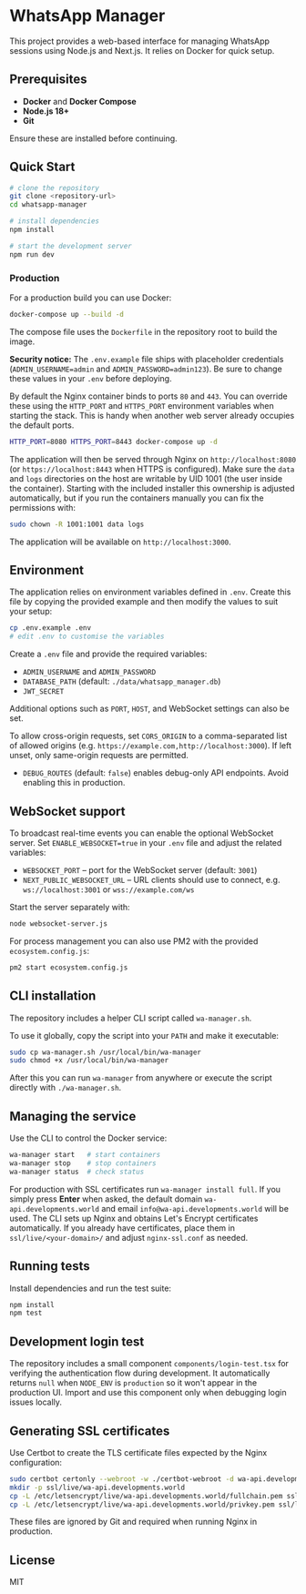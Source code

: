 # WhatsApp Manager

This project provides a web-based interface for managing WhatsApp sessions using Node.js and Next.js. It relies on Docker for quick setup.

## Prerequisites

- **Docker** and **Docker Compose**
- **Node.js 18+**
- **Git**

Ensure these are installed before continuing.

## Quick Start

```bash
# clone the repository
git clone <repository-url>
cd whatsapp-manager

# install dependencies
npm install

# start the development server
npm run dev
```

### Production

For a production build you can use Docker:

```bash
docker-compose up --build -d
```
The compose file uses the `Dockerfile` in the repository root to build the image.

**Security notice:** The `.env.example` file ships with placeholder credentials
(`ADMIN_USERNAME=admin` and `ADMIN_PASSWORD=admin123`). Be sure to change these
values in your `.env` before deploying.

By default the Nginx container binds to ports `80` and `443`. You can override
these using the `HTTP_PORT` and `HTTPS_PORT` environment variables when starting
the stack. This is handy when another web server already occupies the default
ports.

```bash
HTTP_PORT=8080 HTTPS_PORT=8443 docker-compose up -d
```
The application will then be served through Nginx on `http://localhost:8080` (or
`https://localhost:8443` when HTTPS is configured).
Make sure the `data` and `logs` directories on the host are writable by UID 1001
(the user inside the container). Starting with the included installer this
ownership is adjusted automatically, but if you run the containers manually
you can fix the permissions with:

```bash
sudo chown -R 1001:1001 data logs
```

The application will be available on `http://localhost:3000`.

## Environment

The application relies on environment variables defined in `.env`.
Create this file by copying the provided example and then modify the values to suit your setup:

```bash
cp .env.example .env
# edit .env to customise the variables
```

Create a `.env` file and provide the required variables:

- `ADMIN_USERNAME` and `ADMIN_PASSWORD`
- `DATABASE_PATH` (default: `./data/whatsapp_manager.db`)
- `JWT_SECRET`

Additional options such as `PORT`, `HOST`, and WebSocket settings can also be set.

To allow cross-origin requests, set `CORS_ORIGIN` to a comma-separated list of allowed origins (e.g. `https://example.com,http://localhost:3000`).
If left unset, only same-origin requests are permitted.

- `DEBUG_ROUTES` (default: `false`) enables debug-only API endpoints. Avoid
  enabling this in production.

## WebSocket support

To broadcast real-time events you can enable the optional WebSocket server. Set
`ENABLE_WEBSOCKET=true` in your `.env` file and adjust the related variables:

- `WEBSOCKET_PORT` – port for the WebSocket server (default: `3001`)
- `NEXT_PUBLIC_WEBSOCKET_URL` – URL clients should use to connect, e.g.
  `ws://localhost:3001` or `wss://example.com/ws`

Start the server separately with:

```bash
node websocket-server.js
```

For process management you can also use PM2 with the provided
`ecosystem.config.js`:

```bash
pm2 start ecosystem.config.js
```

## CLI installation

The repository includes a helper CLI script called `wa-manager.sh`.

To use it globally, copy the script into your `PATH` and make it executable:

```bash
sudo cp wa-manager.sh /usr/local/bin/wa-manager
sudo chmod +x /usr/local/bin/wa-manager
```

After this you can run `wa-manager` from anywhere or execute the script directly with `./wa-manager.sh`.

## Managing the service

Use the CLI to control the Docker service:

```bash
wa-manager start   # start containers
wa-manager stop    # stop containers
wa-manager status  # check status
```

For production with SSL certificates run `wa-manager install full`. If you simply press **Enter** when asked, the default domain `wa-api.developments.world` and email `info@wa-api.developments.world` will be used. The CLI sets up Nginx and obtains Let's Encrypt certificates automatically. If you already have certificates, place them in `ssl/live/<your-domain>/` and adjust `nginx-ssl.conf` as needed.

## Running tests

Install dependencies and run the test suite:

```bash
npm install
npm test
```

## Development login test

The repository includes a small component `components/login-test.tsx` for
verifying the authentication flow during development. It automatically returns
`null` when `NODE_ENV` is `production` so it won't appear in the production UI.
Import and use this component only when debugging login issues locally.

## Generating SSL certificates

Use Certbot to create the TLS certificate files expected by the Nginx configuration:

```bash
sudo certbot certonly --webroot -w ./certbot-webroot -d wa-api.developments.world
mkdir -p ssl/live/wa-api.developments.world
cp -L /etc/letsencrypt/live/wa-api.developments.world/fullchain.pem ssl/live/wa-api.developments.world/
cp -L /etc/letsencrypt/live/wa-api.developments.world/privkey.pem ssl/live/wa-api.developments.world/
```

These files are ignored by Git and required when running Nginx in production.

## License

MIT
